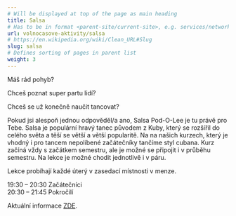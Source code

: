 ```yaml
---
# Will be displayed at top of the page as main heading
title: Salsa
# Has to be in format <parent-site/current-site>, e.g. services/network (notice missing slash at the beginning)
url: volnocasove-aktivity/salsa
# https://en.wikipedia.org/wiki/Clean_URL#Slug
slug: salsa
# Defines sorting of pages in parent list
weight: 3
---
```

Máš rád pohyb?

Chceš poznat super partu lidí?

Chceš se už konečně naučit tancovat?

Pokud jsi alespoň jednou odpověděl/a ano, Salsa Pod-O-Lee je tu právě pro Tebe. Salsa je populární hravý tanec původem z Kuby, který se rozšířil do celého světa a těší se větší a větší popularitě. Na na našich kurzech, který je vhodný i pro tancem nepolíbené začátečníky tančíme styl cubana. Kurz začíná vždy s začátkem semestru, ale je možné se připojit i v průběhu semestru. Na lekce je možné chodit jednotlivě i v páru.

Lekce probíhají každé úterý v zasedací místnosti v menze.

19:30 – 20:30 Začátečníci\
20:30 – 21:45 Pokročilí

Aktuální informace [ZDE](https://www.facebook.com/groups/salsa.podolee/?ref=bookmarks).
